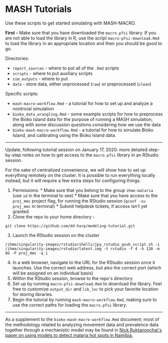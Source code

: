 # MASH Tutorials

Use these scripts to get started simulating with MASH-MACRO.

**First -** Make sure that you have downloaded the `macro.pfsi` library. If you are not able to load the library in R, use the script `macro-pfsi-download.Rmd` to load the library in an appropriate location and then you should be good to go.

Directories:

* `report_sources` - where to put all of the `.Rmd` scripts
* `scripts` - where to put auxiliary scripts
* `sim_outputs` - where to put
* `data` - store data, either unprocessed (`raw`) or preprocessed (`clean`)

Specific scripts:

* `mash-macro-workflow.Rmd` - a tutorial for how to set up and analyze a nontrivial simulation
* `bioko_data_wrangling.Rmd` - some example scripts for how to preprocess the Bioko Island data for the purpose of running a MASH simulation, along with some discussion questions considering how we use the data
* `bioko-mash-macro-workflow.Rmd` - a tutorial for how to simulate Bioko Island, and calibrating using the Bioko Island data.


------

Update, following tutorial session on January 17, 2020: more detailed step-by-step notes on how to get access to the `macro.pfsi` library in an RStudio session.

For the sake of centralized convenience, we will show how to set up everything remotely on the cluster. It is possible to run everything locally instead, but it will require a few extra steps for configuring things.

  1. Permissions:
    * Make sure that you belong to the group `ihme-malaria` (use `id` in the terminal to see)
    * Make sure that you have access to the `proj_mmc` project flag, for running the RStudio session (`qconf -su proj_mmc` in terminal)
    * Submit helpdesk tickets, if access isn't yet granted
  2. Clone the repo to your home directory -

  ```git clone https://github.com/dd-harp/modeling-tutorial.git```

  3. Launch the RStudio session on the cluster

  ``` /ihme/singularity-images/rstudio/shells/jpy_rstudio_qsub_script.sh -i /ihme/singularity-images/rstudio/latest.img -t rstudio -f 4 -h 120 -m 8G -P proj_mmc -q i ```

  4. In a web browser, navigate to the URL for the RStudio session once it launches. Use the correct web address, but also the correct port (which will be assigned on an individual basis)
  5. Within the RStudio session, browse to the repo's directory
  6. Set up by running `macro-pfsi-download.Rmd` to download the library. Feel free to customize `output_dir` and `lib_loc` to pick your favorite location for storing libraries.
  7. Begin the tutorial by running `mash-macro-workflow.Rmd`, making sure to use the correct paths for loading the `macro.pfsi` library.

------

As a supplement to the `bioko-mash-macro-workflow.Rmd` document; most of the methodology related to analyzing movement data and prevalence data together through a mechanistic model may be found in [Nick Ruktanonchai's paper on using models to detect malaria hot spots in Namibia.](https://www.ncbi.nlm.nih.gov/pmc/articles/PMC4820264/)
